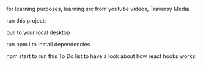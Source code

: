 for learning purposes, learning src from youtube videos, Traversy Media

run this project:

pull to your local desktop

run npm i to install dependencies

npm start to run this To Do list to have a look about how react hooks works!
